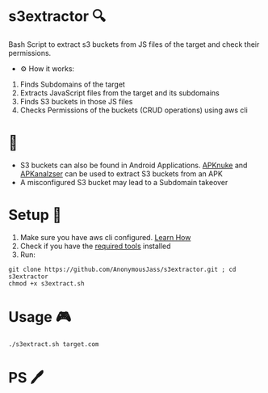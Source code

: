 # s3extractor 🔍
Bash Script to extract s3 buckets from JS files of the target and check their permissions.

- ⚙ How it works: 
1. Finds Subdomains of the target
2. Extracts JavaScript files from the target and its subdomains
3. Finds S3 buckets in those JS files
4. Checks Permissions of the buckets (CRUD operations) using aws cli

# 📝
- S3 buckets can also be found in Android Applications. [APKnuke](https://github.com/utkarsh24122/apknuke) and [APKanalzser](https://github.com/utkarsh24122/ApkAnalyzer) can be used to extract S3 buckets from an APK
- A misconfigured S3 bucket may lead to a Subdomain takeover

# Setup 🔧
1. Make sure you have aws cli configured. [Learn How](https://docs.aws.amazon.com/cli/latest/userguide/cli-chap-configure.html)
2. Check if you have the [required tools](https://github.com/utkarsh24122/s3extractor/blob/main/Required_tools.md) installed
3. Run:
```
git clone https://github.com/AnonymousJass/s3extractor.git ; cd s3extractor
chmod +x s3extract.sh
```

# Usage 🎮
``` 
./s3extract.sh target.com 
```

# PS 🖊
